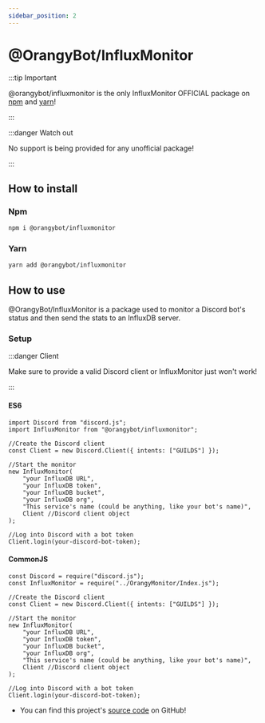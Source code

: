 ```yaml
---
sidebar_position: 2
---
```


# @OrangyBot/InfluxMonitor

:::tip Important

@orangybot/influxmonitor is the only InfluxMonitor OFFICIAL package on [npm](https://npmjs.com) and [yarn](https://)!

:::

:::danger Watch out

No support is being provided for any unofficial package!

:::

## How to install
### Npm
```bash
npm i @orangybot/influxmonitor
```
### Yarn
```bash
yarn add @orangybot/influxmonitor
```

## How to use

@OrangyBot/InfluxMonitor is a package used to monitor a Discord bot's status and then send the stats to an InfluxDB server.


### Setup

:::danger Client

Make sure to provide a valid Discord client or InfluxMonitor just won't work!

:::

#### ES6

```
import Discord from "discord.js";
import InfluxMonitor from "@orangybot/influxmonitor";

//Create the Discord client
const Client = new Discord.Client({ intents: ["GUILDS"] });

//Start the monitor
new InfluxMonitor(
    "your InfluxDB URL",
	"your InfluxDB token",
	"your InfluxDB bucket",
	"your InfluxDB org",
	"This service's name (could be anything, like your bot's name)",
	Client //Discord client object
);

//Log into Discord with a bot token
Client.login(your-discord-bot-token);
```

#### CommonJS

```
const Discord = require("discord.js");
const InfluxMonitor = require("../OrangyMonitor/Index.js");

//Create the Discord client
const Client = new Discord.Client({ intents: ["GUILDS"] });

//Start the monitor
new InfluxMonitor(
    "your InfluxDB URL",
	"your InfluxDB token",
	"your InfluxDB bucket",
	"your InfluxDB org",
	"This service's name (could be anything, like your bot's name)",
	Client //Discord client object
);

//Log into Discord with a bot token
Client.login(your-discord-bot-token);
```

- You can find this project's [source code](https://github.com/OrangyBot/InfluxMonitor) on GitHub!